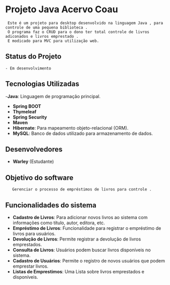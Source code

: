 # Projeto Java Acervo Coau 

     Este é um projeto para desktop desenvolvido na linguagem Java , para controle de uma pequena biblioteca .
     O programa faz o CRUD para o dono ter total controle de livros adiconados e livros emprestado .
     E modicado para MVC para utilização web.
## Status do Projeto
    - Em desenvolvimento
## Tecnologias Utilizadas

   -**Java**: Linguagem de programação principal.
   - **Spring BOOT**
   - **Thymeleaf**
   - **Spring Security**
   - **Maven**
   - **Hibernate**: Para mapeamento objeto-relacional (ORM).
   - **MySQL**: Banco de dados utilizado para armazenamento de dados.


  ## Desenvolvedores
  
   - **Warley** (Estudante)
  
  ## Objetivo do software
       Gerenciar o processo de empréstimos de livros para controle .
  ## Funcionalidades do sistema
  
  - **Cadastro de Livros**: Para adicionar novos livros ao sistema com informações como título, autor, editora, etc.
  - **Empréstimo de Livros**: Funcionalidade para registrar o empréstimo de livros para usuários.
  - **Devolução de Livros**: Permite registrar a devolução de livros emprestados.
  - **Consulta de Livros**: Usuários podem buscar livros disponíveis no sistema.
  - **Cadastro de Usuários**: Permite o registro de novos usuários que podem emprestar livros.
  - **Listas de Emprestimos**: Uma Lista sobre livros emprestados e disponíveis.
